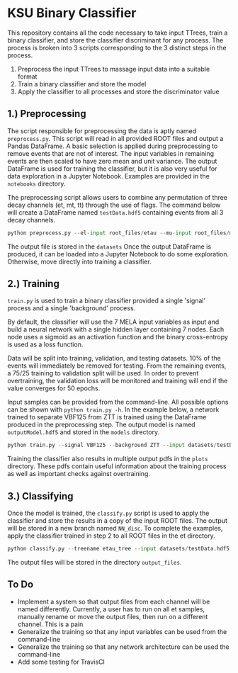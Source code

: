# KSU Binary Classifier
This repository contains all the code necessary to take input TTrees, train a binary classifier, and store the classifier discriminant for any process. The process is broken into 3 scripts corresponding to the 3 distinct steps in the process.

1. Preprocess the input TTrees to massage input data into a suitable format
2. Train a binary classifier and store the model
3. Apply the classifier to all processes and store the discriminator value

## 1.) Preprocessing
The script responsible for preprocessing the data is aptly named `preprocess.py`. This script will read in all provided ROOT files and output a Pandas DataFrame. A basic selection is applied during preprocessing to remove events that are not of interest. The input variables in remaining events are then scaled to have zero mean and unit variance. The output DataFrame is used for training the classifier, but it is also very useful for data exploration in a Jupyter Notebook. Examples are provided in the `notebooks` directory. 

The preprocessing script allows users to combine any permutation of three decay channels (et, mt, tt) through the use of flags. The command below will create a DataFrame named `testData.hdf5` containing events from all 3 decay channels. 

```python
python preprocess.py --el-input root_files/etau --mu-input root_files/mutau --tau-input root_files/taufiles -o testData
```

The output file is stored in the `datasets`  Once the output DataFrame is produced, it can be loaded into a Jupyter Notebook to do some exploration. Otherwise, move directly into training a classifier.

## 2.) Training
`train.py` is used to train a binary classifier provided a single 'signal' process and a single 'background' process. 

By default, the classifier will use the 7 MELA input variables as input and build a neural network with a single hidden layer containing 7 nodes. Each node uses a sigmoid as an activation function and the binary cross-entropy is used as a loss function. 

Data will be split into training, validation, and testing datasets. 10% of the events will immediately be removed for testing. From the remaining events, a 75/25 training to validation split will be used. In order to prevent overtraining, the validation loss will be monitored and training will end if the value converges for 50 epochs. 

Input samples can be provided from the command-line. All possible options can be shown with `python train.py -h`. In the example below, a network trained to separate VBF125 from ZTT is trained using the DataFrame produced in the preprocessing step. The output model is named `outputModel.hdf5` and stored in the `models` directory.

```python
python train.py --signal VBF125 --background ZTT --input datasets/testData.hdf5 --model outputModel
```

Training the classifier also results in multiple output pdfs in the `plots` directory. These pdfs contain useful information about the training process as well as important checks against overtraining.

## 3.) Classifying
Once the model is trained, the `classify.py` script is used to apply the classifier and store the results in a copy of the input ROOT files. The output will be stored in a new branch named `NN_disc`. To complete the examples, apply the classifier trained in step 2 to all ROOT files in the et directory.

```python
python classify.py --treename etau_tree --input datasets/testData.hdf5 --dir root_files/etau --model models/outputModel.hdf5
```

The output files will be stored in the directory `output_files`.

## To Do
- Implement a system so that output files from each channel will be named differently. Currently, a user has to run on all et samples, manually rename or move the output files, then run on a different channel. This is a pain
- Generalize the training so that any input variables can be used from the command-line
- Generalize the training so that any network architecture can be used the command-line
- Add some testing for TravisCI